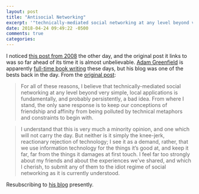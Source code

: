 ```yaml
---
layout: post
title: "Antisocial Networking"
excerpt: '"technically-mediated social networking at any level beyond very simple, local applications is fundamentally, and probably persistently, a bad idea"'
date: 2018-04-24 09:49:22 -0500
comments: true
categories: 
---
```


I noticed [this post from 2008]({{site.baseurl}}/2008/01/05/anitsocial-networking.html) the other day, and the original post it links to was so far ahead of its time it is almost unbelievable. [Adam Greenfield](https://www.wikiwand.com/en/Adam_Greenfield) is apparently [full-time book writing](https://www.amazon.com/Adam-Greenfield/e/B001H6SA1C/ref=sr_ntt_srch_lnk_1) these days, but his blog was one of the bests back in the day. From the [original post](https://speedbird.wordpress.com/2007/12/09/antisocial-networking/):

> For all of these reasons, I believe that technically-mediated social networking at any level beyond very simple, local applications is fundamentally, and probably persistently, a bad idea. From where I stand, the only sane response is to keep our conceptions of friendship and affinity from being polluted by technical metaphors and constraints to begin with.

> I understand that this is very much a minority opinion, and one which will not carry the day. But neither is it simply the knee-jerk, reactionary rejection of technology; I see it as a demand, rather, that we use information technology for the things it’s good at, and keep it far, far from the things it damages at first touch. I feel far too strongly about my friends and about the experiences we’ve shared, and which I cherish, to submit any of them to the idiot regime of social networking as it is currently understood.

Resubscribing to [his blog](https://speedbird.wordpress.com/) presently.